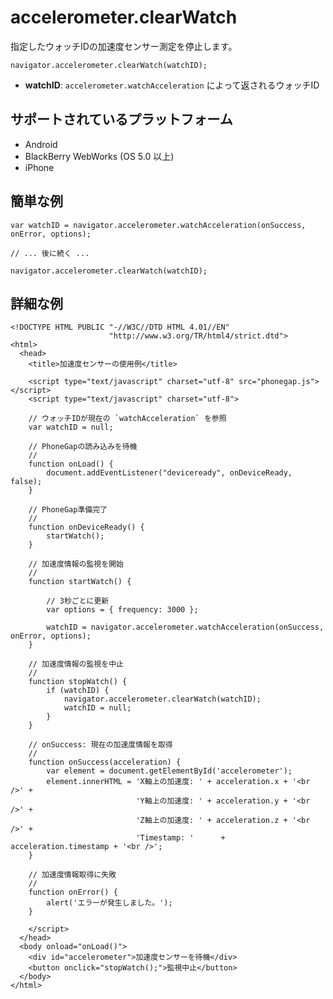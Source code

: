 accelerometer.clearWatch
========================

指定したウォッチIDの加速度センサー測定を停止します。

    navigator.accelerometer.clearWatch(watchID);

- __watchID__: `accelerometer.watchAcceleration` によって返されるウォッチID

サポートされているプラットフォーム
-------------------

- Android
- BlackBerry WebWorks (OS 5.0 以上)
- iPhone

簡単な例
-------------

    var watchID = navigator.accelerometer.watchAcceleration(onSuccess, onError, options);
    
    // ... 後に続く ...
    
    navigator.accelerometer.clearWatch(watchID);
    
詳細な例
------------

    <!DOCTYPE HTML PUBLIC "-//W3C//DTD HTML 4.01//EN"
                          "http://www.w3.org/TR/html4/strict.dtd">
    <html>
      <head>
        <title>加速度センサーの使用例</title>

        <script type="text/javascript" charset="utf-8" src="phonegap.js"></script>
        <script type="text/javascript" charset="utf-8">

        // ウォッチIDが現在の `watchAcceleration` を参照
        var watchID = null;
        
        // PhoneGapの読み込みを待機
        //
        function onLoad() {
            document.addEventListener("deviceready", onDeviceReady, false);
        }

        // PhoneGap準備完了
        //
        function onDeviceReady() {
            startWatch();
        }

        // 加速度情報の監視を開始
        //
        function startWatch() {
            
            // 3秒ごとに更新
            var options = { frequency: 3000 };
            
            watchID = navigator.accelerometer.watchAcceleration(onSuccess, onError, options);
        }
        
        // 加速度情報の監視を中止
        //
        function stopWatch() {
            if (watchID) {
                navigator.accelerometer.clearWatch(watchID);
                watchID = null;
            }
        }
		    
        // onSuccess: 現在の加速度情報を取得
        //
        function onSuccess(acceleration) {
            var element = document.getElementById('accelerometer');
            element.innerHTML = 'X軸上の加速度: ' + acceleration.x + '<br />' +
                                'Y軸上の加速度: ' + acceleration.y + '<br />' +
                                'Z軸上の加速度: ' + acceleration.z + '<br />' + 
                                'Timestamp: '      + acceleration.timestamp + '<br />';
        }

        // 加速度情報取得に失敗
        //
        function onError() {
            alert('エラーが発生しました。');
        }

        </script>
      </head>
      <body onload="onLoad()">
        <div id="accelerometer">加速度センサーを待機</div>
		<button onclick="stopWatch();">監視中止</button>
      </body>
    </html>